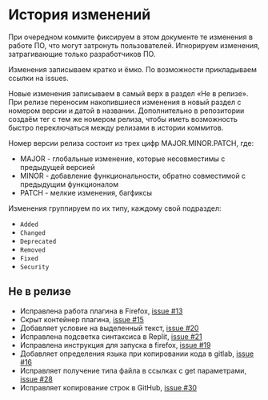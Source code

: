 # История изменений

При очередном коммите фиксируем в этом документе те изменения в работе ПО, что могут затронуть пользователей. Игнорируем изменения, затрагивающие только разработчиков ПО.

Изменения записываем кратко и ёмко. По возможности прикладываем ссылки на issues.

Новые изменения записываем в самый верх в раздел «Не в релизе». При релизе переносим накопившиеся изменения в новый раздел с номером версии и датой в названии. Дополнительно в репозитории
создаём тег с тем же номером релиза, чтобы иметь возможность быстро переключаться между релизами в истории коммитов.

Номер версии релиза состоит из трех цифр MAJOR.MINOR.PATCH, где:

- MAJOR - глобальные изменение, которые несовместимы с предыдущей версией
- MINOR - добавление функциональности, обратно совместимой с предыдущим функционалом
- PATCH - мелкие изменения, багфиксы

Изменения группируем по их типу, каждому свой подраздел:

- `Added`
- `Changed`
- `Deprecated`
- `Removed`
- `Fixed`
- `Security`

## Не в релизе

- Исправлена работа плагина в Firefox, [issue #13](https://github.com/devmanorg/github-copy-plugin/issues/13)
- Скрыт контейнер плагина, [issue #15](https://github.com/devmanorg/github-copy-plugin/issues/15)
- Добавляет условие на выделенный текст, [issue #20](https://github.com/devmanorg/github-copy-plugin/issues/20)
- Исправлена подсветка синтаксиса в Replit, [issue #21](https://github.com/devmanorg/github-copy-plugin/issues/21)
- Исправлена инструкция для запуска в firefox, [issue #19](https://github.com/devmanorg/github-copy-plugin/issues/19)
- Добавляет определения языка при копировании кода в gitlab, [issue #16](https://github.com/devmanorg/github-copy-plugin/issues/16)
- Исправляет получение типа файла в ссылках с get параметрами, [issue #28](https://github.com/devmanorg/github-copy-plugin/issues/28)
- Исправляет копирование строк в GitHub, [issue #30](https://github.com/devmanorg/github-copy-plugin/issues/30)
